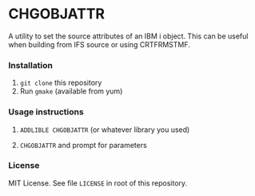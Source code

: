 # CHGOBJATTR

A utility to set the source attributes of an IBM i object.  This can be useful when building from IFS source or using CRTFRMSTMF.  

### Installation

1. `git clone` this repository
2. Run `gmake` (available from yum)

### Usage instructions

1. `ADDLIBLE CHGOBJATTR` (or whatever library you used)
2) `CHGOBJATTR` and prompt for parameters 

### License

MIT License. See file `LICENSE` in root of this repository.
